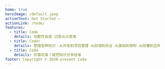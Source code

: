 ```yaml
---
home: true
heroImage: /default.jpeg
actionText: Get Started →
actionLink: /node/
features:
  - title: Code
    details: 间歇性自虐 记录点点滴滴
  - title: Coder
    details: 整理各种知识：从开发到项目管理 从前端到后台 从基础到架构 从部署到应用
  - title: Coda
    details: 你喜欢谁？就把知识分享给谁
footer: Copyright © 2020-present Coda
---
```

